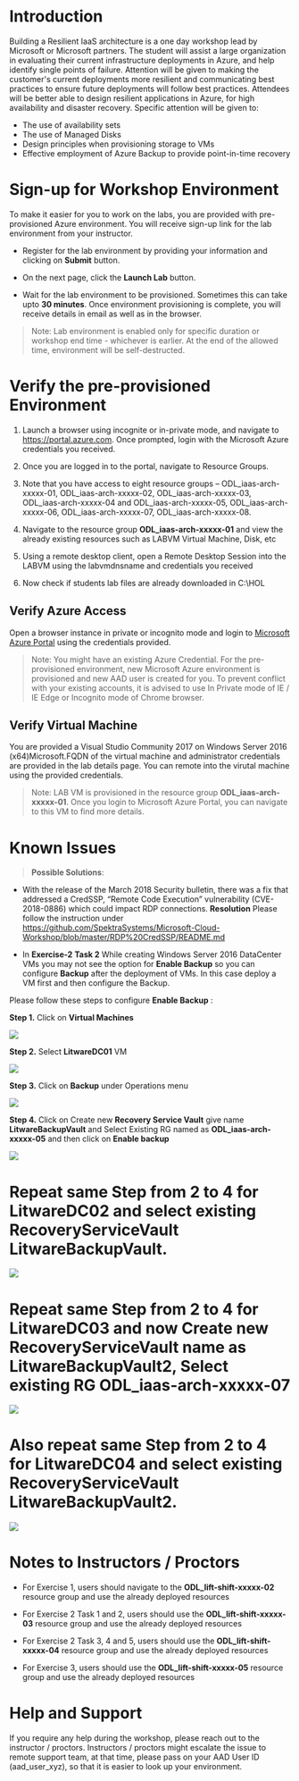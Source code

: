 
# Introduction

Building a Resilient IaaS architecture is a one day workshop lead by Microsoft or Microsoft partners. The student will assist a large organization in evaluating their current infrastructure deployments in Azure, and help identify single points of failure. Attention will be given to making the customer's current deployments more resilient and communicating best practices to ensure future deployments will follow best practices.
Attendees will be better able to design resilient applications in Azure, for high availability and disaster recovery. Specific attention will be given to:
 

*	The use of availability sets
*	The use of Managed Disks
*	Design principles when provisioning storage to VMs
*	Effective employment of Azure Backup to provide point-in-time recovery

 
# Sign-up for Workshop Environment

To make it easier for you to work on the labs, you are provided with pre-provisioned Azure environment. You will receive sign-up link for the lab environment from your instructor. 

* Register for the lab environment by providing your information and clicking on **Submit** button.

* On the next page, click the **Launch Lab** button.
  
* Wait for the lab environment to be provisioned. Sometimes this can take upto **30 minutes**. Once environment provisioning is complete, you will receive details in email as well as in the browser.
 
 > Note: Lab environment is enabled only for specific duration or workshop end time - whichever is earlier. At the end of the allowed time, environment will be self-destructed.
 
# Verify the pre-provisioned Environment

1. Launch a browser using incognite or in-private mode, and navigate to https://portal.azure.com. Once prompted, login with the Microsoft Azure credentials you received.   

2. Once you are logged in to the portal, navigate to Resource Groups. 
 
3. Note that you have access to eight resource groups – ODL_iaas-arch-xxxxx-01, ODL_iaas-arch-xxxxx-02, ODL_iaas-arch-xxxxx-03,  ODL_iaas-arch-xxxxx-04 and ODL_iaas-arch-xxxxx-05, ODL_iaas-arch-xxxxx-06, ODL_iaas-arch-xxxxx-07, ODL_iaas-arch-xxxxx-08.

4. Navigate to the resource group **ODL_iaas-arch-xxxxx-01** and view the already existing resources such as LABVM Virtual Machine, Disk, etc

5. Using a remote desktop client, open a Remote Desktop Session into the LABVM using the labvmdnsname and credentials you received

6. Now check if students lab files are already downloaded in C:\HOL


## Verify Azure Access

Open a browser instance in private or incognito mode and login to [Microsoft Azure Portal](https://portal.azure.com) using the credentials provided.

> Note: You might have an existing Azure Credential. For the pre-provisioned environment, new Microsoft Azure environment is provisioned and new AAD user is created for you. To prevent conflict with your existing accounts, it is advised to use In Private mode of IE / IE Edge or Incognito mode of Chrome browser.

## Verify Virtual Machine

You are provided a Visual Studio Community 2017 on Windows Server 2016 (x64)Microsoft.FQDN of the virtual machine and administrator credentials are provided in the lab details page. You can remote into the virutal machine using the provided credentials.

> Note: LAB VM is provisioned in the resource group **ODL_iaas-arch-xxxxx-01**. Once you login to Microsoft Azure Portal, you can navigate to this VM to find more details.


# Known Issues

> **Possible Solutions**:

* With the release of the March 2018 Security bulletin, there was a fix that addressed a CredSSP, “Remote Code Execution” vulnerability (CVE-2018-0886) which could impact RDP connections. 
**Resolution**
Please follow the instruction under https://github.com/SpektraSystems/Microsoft-Cloud-Workshop/blob/master/RDP%20CredSSP/README.md

* In **Exercise-2** **Task 2** While creating Windows Server 2016 DataCenter VMs you may not see the option for **Enable Backup** so you can configure **Backup** after the deployment of VMs. In this case deploy a VM first and then configure the Backup.

Please follow these steps to configure **Enable Backup** :

**Step 1.** Click on **Virtual Machines** 

![](images/virtualMachines.png)

**Step 2.**  Select **LitwareDC01** VM 

![](images/LitwareDC01.png)

**Step 3.** Click on **Backup** under Operations menu

![](images/backupDC01.png)

**Step 4.** Click on Create new **Recovery Service Vault** give name **LitwareBackupVault** and Select Existing RG named as **ODL_iaas-arch-xxxxx-05** and then click on **Enable backup**

![](images/finalbackup01.png)

# **Repeat same Step from  2 to 4** for **LitwareDC02** and select existing **RecoveryServiceVault** LitwareBackupVault.

![](images/finalbackupDC02.png)

# **Repeat same Step from  2 to 4** for **LitwareDC03** and now Create new **RecoveryServiceVault** name as **LitwareBackupVault2**, Select existing RG **ODL_iaas-arch-xxxxx-07** 
 
 ![](images/finalbackupDC03.png)
 
# **Also repeat same Step from  2 to 4** for **LitwareDC04** and select existing **RecoveryServiceVault**  **LitwareBackupVault2**.

![](images/FinalbackupDC04.png)




# Notes to Instructors / Proctors

* For Exercise 1, users should navigate to the **ODL_lift-shift-xxxxx-02** resource group and use the already deployed resources

* For Exercise 2 Task 1 and 2, users should use the **ODL_lift-shift-xxxxx-03** resource group and use the already deployed resources

* For Exercise 2 Task 3, 4 and 5, users should use the **ODL_lift-shift-xxxxx-04** resource group and use the already deployed resources

* For Exercise 3, users should use the **ODL_lift-shift-xxxxx-05** resource group and use the already deployed resources


# Help and Support

If you require any help during the workshop, please reach out to the instructor / proctors. Instructors / proctors might escalate the issue to remote support team, at that time, please pass on your AAD User ID (aad_user_xyz), so that it is easier to look up your environment.

  

